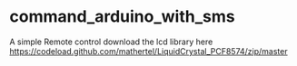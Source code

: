 # command_arduino_with_sms
A simple Remote control
download the lcd library here https://codeload.github.com/mathertel/LiquidCrystal_PCF8574/zip/master
